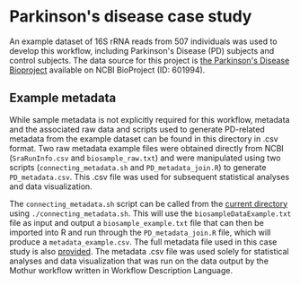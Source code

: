 #  Parkinson's disease case study

An example dataset of 16S rRNA reads from 507 individuals was used to develop this workflow, including Parkinson's Disease (PD) subjects and control subjects. The data source for this project is [the Parkinson's Disease Bioproject](https://www.ncbi.nlm.nih.gov/bioproject/?term=601994) available on NCBI BioProject (ID: 601994).

## Example metadata

While sample metadata is not explicitly required for this workflow, metadata and the associated raw data and scripts used to generate PD-related metadata from the example dataset can be found in this directory in .csv format. Two raw metadata example files were obtained directly from NCBI (`SraRunInfo.csv` and `biosample_raw.txt`) and were manipulated using two scripts (`connecting_metadata.sh` and `PD_metadata_join.R`) to generate `PD_metadata.csv`. This .csv file was used for subsequent statistical analyses and data visualization.

The `connecting_metadata.sh` script can be called from the [current directory](wdl-mothur/examples/parkinsons-disease) using `./connecting_metadata.sh`. This will use the `biosampleDataExample.txt` file as input and output a `biosample_example.txt` file that can then be imported into R and run through the `PD_metadata_join.R` file, which will produce a `metadata_example.csv`. The full metadata file used in this case study is also [provided](wdl-mothur/examples/parkinsons-disease/PD_metadata.csv). The metadata .csv file was used solely for statistical analyses and data visualization that was run on the data output by the Mothur workflow written in Workflow Description Language.